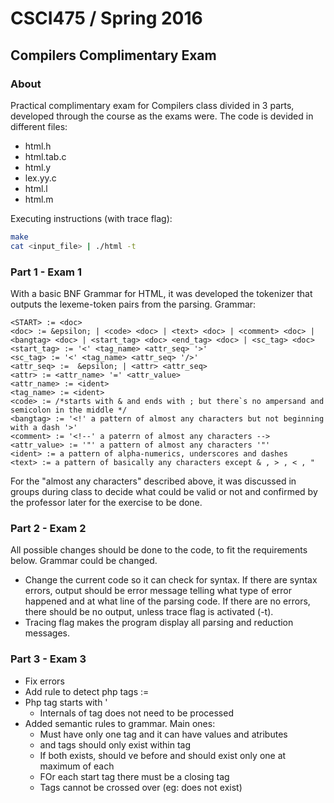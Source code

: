 # CSCI475 / Spring 2016
## Compilers Complimentary Exam
 
### About
Practical complimentary exam for Compilers class divided in 3 parts, developed through the course as the exams were.
The code is devided in different files:
* html.h
* html.tab.c
* html.y
* lex.yy.c
* html.l
* html.m

Executing instructions (with trace flag):
```sh
make
cat <input_file> | ./html -t
```

### Part 1 - Exam 1
With a basic BNF Grammar for HTML, it was developed the tokenizer that outputs the lexeme-token pairs from the parsing.
Grammar: 

```
<START> := <doc>
<doc> := &epsilon; | <code> <doc> | <text> <doc> | <comment> <doc> | <bangtag> <doc> | <start_tag> <doc> <end_tag> <doc> | <sc_tag> <doc>
<start_tag> := '<' <tag_name> <attr_seq> '>'
<sc_tag> := '<' <tag_name> <attr_seq> '/>'
<attr_seq> :=  &epsilon; | <attr> <attr_seq>
<attr> := <attr_name> '=' <attr_value>
<attr_name> := <ident>
<tag_name> := <ident>
<code> := /*starts with & and ends with ; but there`s no ampersand and semicolon in the middle */
<bangtag> := '<!' a pattern of almost any characters but not beginning with a dash '>'
<comment> := '<!--' a paterrn of almost any characters -->
<attr_value> := '"' a pattern of almost any characters '"'
<ident> := a pattern of alpha-numerics, underscores and dashes
<text> := a pattern of basically any characters except & , > , < , "
```
For the "almost any characters" described above, it was discussed in groups during class to decide what could be valid or not and confirmed by the professor later for the exercise to be done.

### Part 2 - Exam 2
All possible changes should be done to the code, to fit the requirements below. Grammar could be changed.
* Change the current code so it can check for syntax. If there are syntax errors, output should be error message telling what type of error happened and at what line of the parsing code. If there are no errors, there should be no output, unless trace flag is activated (-t).
* Tracing flag makes the program display all parsing and reduction messages. 

### Part 3 - Exam 3
* Fix errors
* Add rule to detect php tags
    <doc> := <PHP> <doc>
* Php tag starts with '<?php' and eds with ?> 
    * Internals of tag does not need to be processed
* Added semantic rules to grammar. Main ones:
    * Must have only one <html> tag and it can have values and atributes
    * <body> and <head> tags should only exist within <html> tag
    * If both exists, <head> should ve before <body> and should exist only one at maximum of each
    * FOr each start tag there must be a closing tag
    * Tags cannot be crossed over (eg: <a><b></a></b> does not exist)

